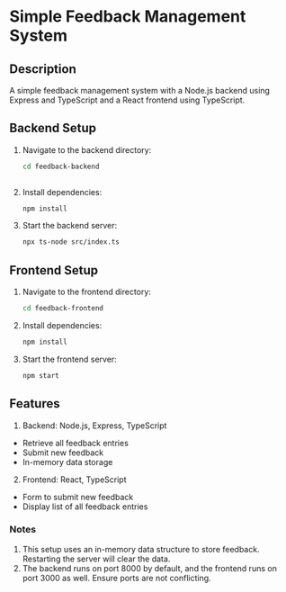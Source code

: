 # Simple Feedback Management System

## Description
A simple feedback management system with a Node.js backend using Express and TypeScript and a React frontend using TypeScript.

## Backend Setup
1. Navigate to the backend directory:
   ```sh
   cd feedback-backend
 
2. Install dependencies:
   ```sh
   npm install

3. Start the backend server:
   ```sh
   npx ts-node src/index.ts

## Frontend Setup
1. Navigate to the frontend directory:
   ```sh
   cd feedback-frontend

2. Install dependencies:
   ```sh
   npm install

3. Start the frontend server:
   ```sh
   npm start

## Features
1. Backend: Node.js, Express, TypeScript
* Retrieve all feedback entries
* Submit new feedback
* In-memory data storage

2. Frontend: React, TypeScript
* Form to submit new feedback
* Display list of all feedback entries


### Notes
1. This setup uses an in-memory data structure to store feedback. Restarting the server will clear the data.
2. The backend runs on port 8000 by default, and the frontend runs on port 3000 as well. Ensure ports are not conflicting.
